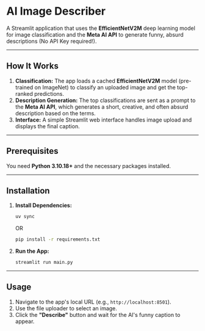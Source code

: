 # AI Image Describer

A Streamlit application that uses the **EfficientNetV2M** deep learning model for image classification and the **Meta AI API** to generate funny, absurd descriptions (No API Key required!).

---

## How It Works

1.  **Classification:** The app loads a cached **EfficientNetV2M** model (pre-trained on ImageNet) to classify an uploaded image and get the top-ranked predictions.
2.  **Description Generation:** The top classifications are sent as a prompt to the **Meta AI API**, which generates a short, creative, and often absurd description based on the terms.
3.  **Interface:** A simple Streamlit web interface handles image upload and displays the final caption.

---

## Prerequisites

You need **Python 3.10.18+** and the necessary packages installed.

---

## Installation

1.  **Install Dependencies:**

    ```bash
    uv sync
    ```
    OR
    ```bash
    pip install -r requirements.txt
    ```

2.  **Run the App:**

    ```bash
    streamlit run main.py
    ```

---

## Usage

1.  Navigate to the app's local URL (e.g., `http://localhost:8501`).
2.  Use the file uploader to select an image.
3.  Click the **"Describe"** button and wait for the AI's funny caption to appear.